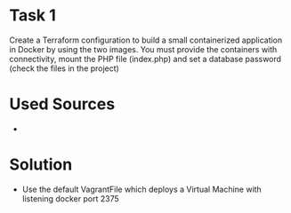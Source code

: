 # Task 1
Create a Terraform configuration to build a small containerized application in Docker by using the two images. You must provide the containers with connectivity, mount the PHP file (index.php) and set a database password (check the files in the project)

# Used Sources

- []()

# Solution

- Use the default VagrantFile which deploys a Virtual Machine with listening docker port 2375